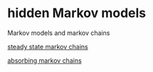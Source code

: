 # hidden Markov models

Markov models and markov chains

[steady state markov chains](https://stackoverflow.com/questions/52137856/steady-state-probabilities-markov-chain-python-implementation)

[absorbing markov chains](https://math.libretexts.org/Bookshelves/Applied_Mathematics/Applied_Finite_Mathematics_(Sekhon_and_Bloom)/10%3A_Markov_Chains/10.04%3A_Absorbing_Markov_Chains#:~:text=Absorbing%20Markov%20Chains-,A%20Markov%20chain%20is%20an%20absorbing%20Markov%20chain%20if%20it,%2C%20pii%3D1.)
